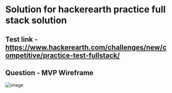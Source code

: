 # Solution for hackerearth practice full stack solution

## Test link - https://www.hackerearth.com/challenges/new/competitive/practice-test-fullstack/

## Question  - MVP Wireframe
![image](https://github.com/al1216/hackererarth-practice-fullstack-problem-solution/assets/71925655/926ab912-7d4d-4b3a-ba9c-00aaa5748a2f)
